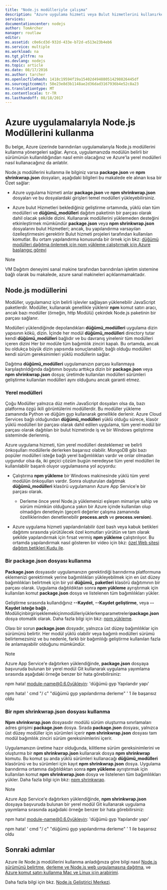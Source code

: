 ```yaml
---
title: "Node.js modülleriyle çalışma"
description: "Azure uygulama hizmeti veya Bulut hizmetlerini kullanırken node.js modüllerini ile çalışmayı öğrenin."
services: 
documentationcenter: nodejs
author: TomArcher
manager: routlaw
editor: 
ms.assetid: c0e6cd3d-932d-433e-b72d-e513e23b4eb6
ms.service: multiple
ms.workload: na
ms.tgt_pltfrm: na
ms.devlang: nodejs
ms.topic: article
ms.date: 08/17/2016
ms.author: tarcher
ms.openlocfilehash: 1418c19594f19a15402d494880514298826445df
ms.sourcegitcommit: 50e23e8d3b1148ae2d36dad3167936b4e52c8a23
ms.translationtype: MT
ms.contentlocale: tr-TR
ms.lasthandoff: 08/18/2017
---
```

# <a name="using-nodejs-modules-with-azure-applications"></a>Azure uygulamalarıyla Node.js Modüllerini kullanma
Bu belge, Azure üzerinde barındırılan uygulamalarıyla Node.js modüllerini kullanma yönergeleri sağlar. Ayrıca, uygulamanızda modülün belirli bir sürümünün kullanıldığından nasıl emin olacağınız ve Azure'la yerel modülleri nasıl kullanacağınız da anlatılır.

Node.js modüllerini kullanma ile bilginiz varsa **package.json** ve **npm shrinkwrap.json** dosyaları, aşağıdaki bilgileri bu makalede ele alınan kısa bir Özet sağlar:

* Azure uygulama hizmeti anlar **package.json** ve **npm shrinkwrap.json** dosyaları ve bu dosyalardaki girişleri temel modülleri yükleyebilirsiniz.

* Azure bulut Hizmetleri beklediğiniz geliştirme ortamında, yüklü olan tüm modülleri ve **düğümü\_modülleri** dağıtım paketinin bir parçası olarak dahil olacak şekilde dizini. Kullanarak modüllerini yüklemeden desteğini etkinleştirmek mümkündür **package.json** veya **npm shrinkwrap.json** dosyalarını bulut Hizmetleri; ancak, bu yapılandırma varsayılan özelleştirmesini gerektirir Bulut hizmeti projeleri tarafından kullanılan komutlar. Bu ortam yapılandırma konusunda bir örnek için bkz: [düğümü modülleri dağıtma önlemek için npm yükleme çalıştırmak için Azure başlangıç görevi](https://github.com/woloski/nodeonazure-blog/blob/master/articles/startup-task-to-run-npm-in-azure.markdown)

> [!NOTE]
> VM Dağıtım deneyimi sanal makine tarafından barındırılan işletim sistemine bağlı olarak bu makalede, azure sanal makineleri açıklanmamaktadır.
> 
> 

## <a name="nodejs-modules"></a>Node.js modüllerini
Modüller, uygulamanız için belirli işlevler sağlayan yüklenebilir JavaScript paketlerdir. Modüller, kullanarak genellikle yüklenir **npm** komut satırı aracı, ancak bazı modüller (örneğin, http Modülü) çekirdek Node.js paketinin bir parçası sağlanır.

Modülleri yüklendiğinde depolandıkları **düğümü\_modülleri** uygulama dizin yapısının kökü, dizin. İçinde her modül **düğümü\_modülleri** directory tutar kendi **düğümü\_modülleri** bağlıdır ve bu davranış yinelenir tüm modülleri içeren dizini Her bir modüle tüm bağımlılık zinciri kapalı. Bu ortamda, ancak bu oldukça büyük dizin yapısında sonuçlanabilir, bağlı olduğu modülleri kendi sürüm gereksinimleri yüklü modüllerin sağlar.

Dağıtma **düğümü\_modülleri** uygulamanızın parçası kullanmaya karşılaştırıldığında dağıtımın boyutu arttıkça dizin bir **package.json** veya  **npm shrinkwrap.json** dosya; üretimde kullanılan modülleri sürümleri geliştirme kullanılan modülleri aynı olduğunu ancak garanti etmez.

### <a name="native-modules"></a>Yerel modülleri
Çoğu Modüller yalnızca düz metin JavaScript dosyaları olsa da, bazı platforma özgü ikili görüntülerini modüllerdir. Bu modüller yükleme zamanında Python ve düğüm gyp kullanarak genellikle derlenir. Azure Cloud Services bağlı olduğundan **düğümü\_modülleri** yüklü olduğu sürece, klasör yüklü modülleri bir parçası olarak dahil edilen uygulama, tüm yerel modül bir parçası olarak dağıtılan bir bulut hizmetinde iş ve bir Windows geliştirme sisteminde derlenmiş.

Azure uygulama hizmeti, tüm yerel modülleri desteklemez ve belirli önkoşulları modüllerle derlerken başarısız olabilir. MongoDB gibi bazı popüler modülleri isteğe bağlı yerel bağımlılıkları vardır ve onlar olmadan uygundur olsa da, iki geçici çözüm bugün neredeyse tüm yerel modülleri ile kullanılabilir başarılı oluyor uygulamasına yol açıyordu:

* Çalıştırma **npm yükleme** bir Windows makinesinde yüklü tüm yerel modülün önkoşulları vardır. Sonra oluşturulan dağıtmak **düğümü\_modülleri** klasörü uygulamanın Azure App Service'e bir parçası olarak.

  * Derleme önce yerel Node.js yüklemenizi eşleşen mimariye sahip ve sürüm mümkün olduğunca yakın bir Azure içinde kullanılan olup olmadığını denetleyin (geçerli değerler çalışma zamanında özelliklerinden denetlenebilir **process.arch** ve **process.version**).

* Azure uygulama hizmeti yapılandırılabilir özel bash veya kabuk betikleri dağıtımı sırasında yürütülecek özel komutları yürütün ve tam olarak şekilde yapılandırmak için fırsat vermiş **npm yükleme** çalıştırılıyor. Bu ortamda yapılandırmak nasıl gösteren bir video için bkz: [özel Web sitesi dağıtım betikleri Kudu ile].

### <a name="using-a-packagejson-file"></a>Bir package.json dosyası kullanma
**Package.json** dosyasıdır uygulamanızın gerektirdiği barındırma platformuna eklemenizi gerektirmek yerine bağımlılıkları yükleyebilmek için en üst düzey bağımlılıkları belirtmek için bir yol **düğümü\_ paketleri** klasörü dağıtımının bir parçası olarak. Uygulama dağıtıldıktan sonra **npm yükleme** ayrıştırmak için kullanılan komut **package.json** dosya ve listelenen tüm bağımlılıkları yükler.

Geliştirme sırasında kullandığınız **--Kaydet**, **--Kaydet geliştirme**, veya **--Kaydet isteğe bağlı** , Modüliçinbirgirişeklemekiçinmodülleriyüklerkenparametreleri**package.json** dosya otomatik olarak. Daha fazla bilgi için bkz: [npm yükleme](https://docs.npmjs.com/cli/install).

Olası bir sorun **package.json** dosyadır, yalnızca üst düzey bağımlılıklar için sürümünü belirtir. Her modül yüklü olabilir veya bağımlı modülleri sürümü belirtemezsiniz ve bu nedenle, farklı bir bağımlılığı geliştirme kullanılan fazla ile anlamayabilir olduğunu mümkündür.

> [!NOTE]
> Azure App Service'e dağıtırken yüklendiğinde, <b>package.json</b> dosyaya başvuruda bulunan bir yerel modül Git kullanarak uygulama yayımlama sırasında aşağıdaki örneğe benzer bir hata görebilirsiniz:
> 
> npm hata! module-name@0.6.0yükleyin: 'düğümü gyp Yapılandır yapı'
> 
> npm hata! ' cmd "/ c" "düğümü gyp yapılandırma derleme" ' 1 ile başarısız oldu
> 
> 

### <a name="using-a-npm-shrinkwrapjson-file"></a>Bir npm shrinkwrap.json dosyası kullanma
**Npm shrinkwrap.json** dosyasıdır modülü sürüm oluşturma sınırlamaları adres girişimi **package.json** dosya. Sırada **package.json** dosyası, yalnızca üst düzey modüller için sürümleri içerir **npm shrinkwrap.json** dosyası tam modül bağımlılık zinciri sürüm gereksinimlerini içerir.

Uygulamanızın üretime hazır olduğunda, kilitleme sürüm gereksinimlerini ve oluşturma bir **npm shrinkwrap.json** kullanarak dosya **npm shrinkwrap** komutu. Bu komut şu anda yüklü sürümleri kullanacağı **düğümü\_modülleri** klasörünü ve bu sürümleri için kayıt **npm shrinkwrap.json** dosya. Uygulama barındırma ortamına dağıtıldıktan sonra **npm yükleme** ayrıştırmak için kullanılan komut **npm shrinkwrap.json** dosya ve listelenen tüm bağımlılıkları yükler. Daha fazla bilgi için bkz: [npm shrinkwrap](https://docs.npmjs.com/cli/shrinkwrap).

> [!NOTE]
> Azure App Service'e dağıtırken yüklendiğinde, <b>npm shrinkwrap.json</b> dosyaya başvuruda bulunan bir yerel modül Git kullanarak uygulama yayımlama sırasında aşağıdaki örneğe benzer bir hata görebilirsiniz:
> 
> npm hata! module-name@0.6.0yükleyin: 'düğümü gyp Yapılandır yapı'
> 
> npm hata! ' cmd "/ c" "düğümü gyp yapılandırma derleme" ' 1 ile başarısız oldu
> 
> 

## <a name="next-steps"></a>Sonraki adımlar
Azure ile Node.js modüllerini kullanma anladığınıza göre bilgi nasıl [Node.js sürümünü belirtme], [derleme ve Node.js web uygulamasına dağıtma](app-service-web/app-service-web-get-started-nodejs.md), ve [Azure komut satırı kullanma Mac ve Linux için arabirimi].

Daha fazla bilgi için bkz. [Node.js Geliştirici Merkezi](/nodejs/azure/).

[Node.js sürümünü belirtme]: nodejs-specify-node-version-azure-apps.md
[Azure komut satırı kullanma Mac ve Linux için arabirimi]:cli-install-nodejs.md
[özel Web sitesi dağıtım betikleri Kudu ile]: https://channel9.msdn.com/Shows/Azure-Friday/Custom-Web-Site-Deployment-Scripts-with-Kudu-with-David-Ebbo
